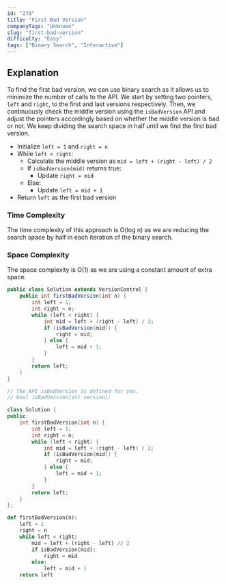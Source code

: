 ```yaml
---
id: "278"
title: "First Bad Version"
companyTags: "Unknown"
slug: "first-bad-version"
difficulty: "Easy"
tags: ["Binary Search", "Interactive"]
---
```


## Explanation

To find the first bad version, we can use binary search as it allows us to minimize the number of calls to the API. We start by setting two pointers, `left` and `right`, to the first and last versions respectively. Then, we continuously check the middle version using the `isBadVersion` API and adjust the pointers accordingly based on whether the middle version is bad or not. We keep dividing the search space in half until we find the first bad version.

- Initialize `left = 1` and `right = n`
- While `left < right`:
  - Calculate the middle version as `mid = left + (right - left) / 2`
  - If `isBadVersion(mid)` returns true:
    - Update `right = mid`
  - Else:
    - Update `left = mid + 1`
- Return `left` as the first bad version

### Time Complexity
The time complexity of this approach is O(log n) as we are reducing the search space by half in each iteration of the binary search.

### Space Complexity
The space complexity is O(1) as we are using a constant amount of extra space.
```java
public class Solution extends VersionControl {
    public int firstBadVersion(int n) {
        int left = 1;
        int right = n;
        while (left < right) {
            int mid = left + (right - left) / 2;
            if (isBadVersion(mid)) {
                right = mid;
            } else {
                left = mid + 1;
            }
        }
        return left;
    }
}
```

```cpp
// The API isBadVersion is defined for you.
// bool isBadVersion(int version);

class Solution {
public:
    int firstBadVersion(int n) {
        int left = 1;
        int right = n;
        while (left < right) {
            int mid = left + (right - left) / 2;
            if (isBadVersion(mid)) {
                right = mid;
            } else {
                left = mid + 1;
            }
        }
        return left;
    }
};
```

```python
def firstBadVersion(n):
    left = 1
    right = n
    while left < right:
        mid = left + (right - left) // 2
        if isBadVersion(mid):
            right = mid
        else:
            left = mid + 1
    return left
```